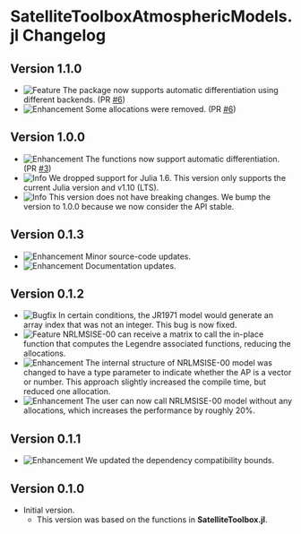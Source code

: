 SatelliteToolboxAtmosphericModels.jl Changelog
==============================================

Version 1.1.0
-------------

- ![Feature][badge-feature] The package now supports automatic differentiation using
  different backends. (PR [#6][gh-pr-6])
- ![Enhancement][badge-enhancement] Some allocations were removed. (PR [#6][gh-pr-6])

Version 1.0.0
-------------

- ![Enhancement][badge-enhancement] The functions now support automatic differentiation.
  (PR [#3][gh-pr-3])
- ![Info][badge-info] We dropped support for Julia 1.6. This version only supports the
  current Julia version and v1.10 (LTS).
- ![Info][badge-info] This version does not have breaking changes. We bump the version to
  1.0.0 because we now consider the API stable.

Version 0.1.3
-------------

- ![Enhancement][badge-enhancement] Minor source-code updates.
- ![Enhancement][badge-enhancement] Documentation updates.

Version 0.1.2
-------------

- ![Bugfix][badge-bugfix] In certain conditions, the JR1971 model would generate an array
  index that was not an integer. This bug is now fixed.
- ![Feature][badge-feature] NRLMSISE-00 can receive a matrix to call the in-place function
  that computes the Legendre associated functions, reducing the allocations.
- ![Enhancement][badge-enhancement] The internal structure of NRLMSISE-00 model was changed
  to have a type parameter to indicate whether the AP is a vector or number. This approach
  slightly increased the compile time, but reduced one allocation.
- ![Enhancement][badge-enhancement] The user can now call NRLMSISE-00 model without any
  allocations, which increases the performance by roughly 20%.

Version 0.1.1
-------------

- ![Enhancement][badge-enhancement] We updated the dependency compatibility bounds.

Version 0.1.0
-------------

- Initial version.
  - This version was based on the functions in **SatelliteToolbox.jl**.

[badge-breaking]: https://img.shields.io/badge/BREAKING-red.svg
[badge-deprecation]: https://img.shields.io/badge/Deprecation-orange.svg
[badge-feature]: https://img.shields.io/badge/Feature-green.svg
[badge-enhancement]: https://img.shields.io/badge/Enhancement-blue.svg
[badge-bugfix]: https://img.shields.io/badge/Bugfix-purple.svg
[badge-info]: https://img.shields.io/badge/Info-gray.svg

[gh-pr-3]: https://github.com/JuliaSpace/SatelliteToolboxAtmosphericModels.jl/pull/3
[gh-pr-6]: https://github.com/JuliaSpace/SatelliteToolboxAtmosphericModels.jl/pull/6
